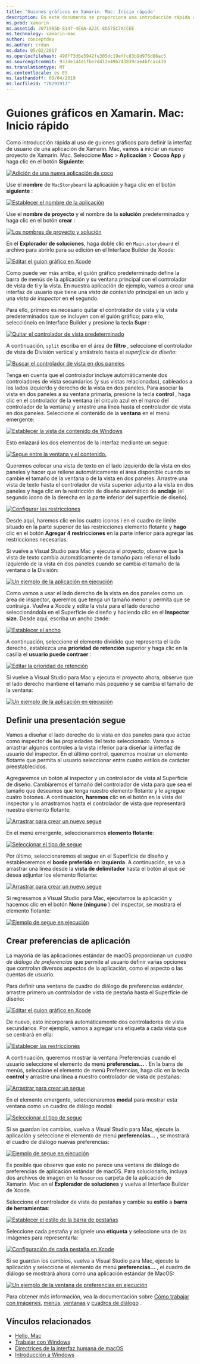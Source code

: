 ```yaml
---
title: 'Guiones gráficos en Xamarin. Mac: Inicio rápido'
description: En este documento se proporciona una introducción rápida a la creación de interfaces de usuario de macOS con guiones gráficos en Xamarin. Mac. Describe cómo crear un segue y crear una ventana de preferencias.
ms.prod: xamarin
ms.assetid: 20719B5D-8147-4E8A-A23C-8D575C7ACCEE
ms.technology: xamarin-mac
author: conceptdev
ms.author: crdun
ms.date: 05/02/2017
ms.openlocfilehash: 498f73d6e5942fe305dc19effc83b9d976d86ac5
ms.sourcegitcommit: 933de144d1fbe7d412e49b743839cae4bfcac439
ms.translationtype: MT
ms.contentlocale: es-ES
ms.lasthandoff: 09/04/2019
ms.locfileid: "70291917"
---
```

# <a name="storyboards-in-xamarinmac-quick-start"></a>Guiones gráficos en Xamarin. Mac: Inicio rápido

Como introducción rápida al uso de guiones gráficos para definir la interfaz de usuario de una aplicación de Xamarin. Mac, vamos a iniciar un nuevo proyecto de Xamarin. Mac. Seleccione **Mac** > **Aplicación** > **Cocoa App** y haga clic en el botón **Siguiente**:

[![](quickstart-images/qs01.png "Adición de una nueva aplicación de coco")](quickstart-images/qs01.png#lightbox)

Use el **nombre** de `MacStoryboard` la aplicación y haga clic en el botón **siguiente** :

[![](quickstart-images/qs02.png "Establecer el nombre de la aplicación")](quickstart-images/qs02.png#lightbox)

Use el **nombre de proyecto** y el nombre de la **solución** predeterminados y haga clic en el botón **crear** :

[![](quickstart-images/qs03.png "Los nombres de proyecto y solución")](quickstart-images/qs03.png#lightbox)

En el **Explorador de soluciones**, haga doble clic en `Main.storyboard` el archivo para abrirlo para su edición en el Interface Builder de Xcode:

[![](quickstart-images/qs04.png "Editar el guion gráfico en Xcode")](quickstart-images/qs04.png#lightbox)

Como puede ver más arriba, el guión gráfico predeterminado define la barra de menús de la aplicación y su ventana principal con el controlador de vista de ti y la vista. En nuestra aplicación de ejemplo, vamos a crear una interfaz de usuario que tiene una _vista de contenido_ principal en un lado y una _vista de inspector_ en el segundo.

Para ello, primero es necesario quitar el controlador de vista y la vista predeterminados que se incluyen con el guión gráfico; para ello, selecciónelo en Interface Builder y presione la tecla **Supr** :

[![](quickstart-images/qs05.png "Quitar el controlador de vista predeterminado")](quickstart-images/qs05.png#lightbox)

A continuación, `split` escriba en el área de **filtro** , seleccione el controlador de vista de División vertical y arrástrelo hasta el _superficie de diseño_:

[![](quickstart-images/qs06.png "Buscar el controlador de vista en dos paneles")](quickstart-images/qs06.png#lightbox)

Tenga en cuenta que el controlador incluye automáticamente dos controladores de vista secundarios (y sus vistas relacionadas), cableados a los lados izquierdo y derecho de la vista en dos paneles. Para asociar la vista en dos paneles a su ventana primaria, presione la tecla **control** , haga clic en el controlador de la ventana (el círculo azul en el marco del controlador de la ventana) y arrastre una línea hasta el controlador de vista en dos paneles. Seleccione el contenido de la **ventana** en el menú emergente:

[![](quickstart-images/qs07.png "Establecer la vista de contenido de Windows")](quickstart-images/qs07.png#lightbox)

Esto enlazará los dos elementos de la interfaz mediante un segue:

[![](quickstart-images/qs08.png "Segue entre la ventana y el contenido.")](quickstart-images/qs08.png#lightbox)

Queremos colocar una vista de texto en el lado izquierdo de la vista en dos paneles y hacer que rellene automáticamente el área disponible cuando se cambie el tamaño de la ventana o de la vista en dos paneles. Arrastre una vista de texto hasta el controlador de vista superior adjunto a la vista en dos paneles y haga clic en la restricción de diseño automático de **anclaje** (el segundo icono de la derecha en la parte inferior del superficie de diseño).

[![](quickstart-images/qs09.png "Configurar las restricciones")](quickstart-images/qs09.png#lightbox)

Desde aquí, haremos clic en los cuatro iconos i en el cuadro de límite situado en la parte superior de las restricciones elemento flotante y **hago** clic en el botón **Agregar 4 restricciones** en la parte inferior para agregar las restricciones necesarias.

Si vuelve a Visual Studio para Mac y ejecuta el proyecto, observe que la vista de texto cambia automáticamente de tamaño para rellenar el lado izquierdo de la vista en dos paneles cuando se cambia el tamaño de la ventana o la División:

[![](quickstart-images/qs10.png "Un ejemplo de la aplicación en ejecución")](quickstart-images/qs10.png#lightbox)

Como vamos a usar el lado derecho de la vista en dos paneles como un área de inspector, queremos que tenga un tamaño menor y permita que se contraiga. Vuelva a Xcode y edite la vista para el lado derecho seleccionándola en el Superficie de diseño y haciendo clic en el **Inspector size**. Desde aquí, escriba un ancho `250`de:

[![](quickstart-images/qs11.png "Establecer el ancho")](quickstart-images/qs11.png#lightbox)

A continuación, seleccione el elemento dividido que representa el lado derecho, establezca una **prioridad de retención** superior y haga clic en la casilla el **usuario puede contraer** :

[![](quickstart-images/qs12.png "Editar la prioridad de retención")](quickstart-images/qs12.png#lightbox)

Si vuelve a Visual Studio para Mac y ejecuta el proyecto ahora, observe que el lado derecho mantiene el tamaño más pequeño y se cambia el tamaño de la ventana:

[![](quickstart-images/qs13.png "Un ejemplo de la aplicación en ejecución")](quickstart-images/qs13.png#lightbox)

<a name="Defining-a-Presentation-Segue" />

## <a name="defining-a-presentation-segue"></a>Definir una presentación segue

Vamos a diseñar el lado derecho de la vista en dos paneles para que actúe como inspector de las propiedades del texto seleccionado. Vamos a arrastrar algunos controles a la vista inferior para diseñar la interfaz de usuario del inspector. En el último control, queremos mostrar un elemento flotante que permita al usuario seleccionar entre cuatro estilos de carácter preestablecidos.

Agregaremos un botón al inspector y un controlador de vista al Superficie de diseño. Cambiaremos el tamaño del controlador de vista para que sea el tamaño que deseamos que tenga nuestro elemento flotante y le agregue cuatro botones. A continuación, **haremos** clic en el botón en la vista del inspector y lo arrastramos hasta el controlador de vista que representará nuestra elemento flotante:

[![](quickstart-images/qs14.png "Arrastrar para crear un nuevo segue")](quickstart-images/qs14.png#lightbox)

En el menú emergente, seleccionaremos **elemento flotante**: 

[![](quickstart-images/qs15.png "Seleccionar el tipo de segue")](quickstart-images/qs15.png#lightbox)

Por último, seleccionaremos el segue en el Superficie de diseño y estableceremos el **borde preferido** en **izquierda**. A continuación, se va a arrastrar una línea desde la **vista de delimitador** hasta el botón al que se desea adjuntar los elemento flotante:

[![](quickstart-images/qs16.png "Arrastrar para crear un nuevo segue")](quickstart-images/qs16.png#lightbox)

Si regresamos a Visual Studio para Mac, ejecutamos la aplicación y hacemos clic en el botón **None (ninguno** ) del inspector, se mostrará el elemento flotante:

[![](quickstart-images/qs17.png "Ejemplo de segue en ejecución")](quickstart-images/qs17.png#lightbox)

<a name="Creating-App-Preferences" />

## <a name="creating-app-preferences"></a>Crear preferencias de aplicación

La mayoría de las aplicaciones estándar de macOS proporcionan un _cuadro de diálogo de preferencias_ que permite al usuario definir varias opciones que controlan diversos aspectos de la aplicación, como el aspecto o las cuentas de usuario.

Para definir una ventana de cuadro de diálogo de preferencias estándar, arrastre primero un controlador de vista de pestaña hasta el Superficie de diseño:

[![](quickstart-images/qs18.png "Editar el guion gráfico en Xcode")](quickstart-images/qs18.png#lightbox)

De nuevo, esto incorporará automáticamente dos controladores de vista secundarios. Por ejemplo, vamos a agregar una etiqueta a cada vista que se centrará en ella:

[![](quickstart-images/qs19.png "Establecer las restricciones")](quickstart-images/qs19.png#lightbox)

A continuación, queremos mostrar la ventana Preferencias cuando el usuario seleccione el elemento de menú **preferencias...** . En la barra de menús, seleccione el elemento de menú Preferencias, haga clic en la tecla **control** y arrastre una línea a nuestro controlador de vista de pestañas:

[![](quickstart-images/qs20.png "Arrastrar para crear un segue")](quickstart-images/qs20.png#lightbox)

En el elemento emergente, seleccionaremos **modal** para mostrar esta ventana como un cuadro de diálogo modal:

[![](quickstart-images/qs21.png "Seleccionar el tipo de segue")](quickstart-images/qs21.png#lightbox)

Si se guardan los cambios, vuelva a Visual Studio para Mac, ejecute la aplicación y seleccione el elemento de menú **preferencias...** , se mostrará el cuadro de diálogo nuevas preferencias:

[![](quickstart-images/qs22.png "Ejemplo de segue en ejecución")](quickstart-images/qs22.png#lightbox)

Es posible que observe que esto no parece una ventana de diálogo de preferencias de aplicación estándar de macOS. Para solucionarlo, incluya dos archivos de imagen en la `Resources` carpeta de la aplicación de Xamarin. Mac en el **Explorador de soluciones** y vuelva al Interface Builder de Xcode.

Seleccione el controlador de vista de pestañas y cambie su **estilo** a **barra de herramientas**: 

[![](quickstart-images/qs23.png "Establecer el estilo de la barra de pestañas")](quickstart-images/qs23.png#lightbox)

Seleccione cada pestaña y asígnele una **etiqueta** y seleccione una de las imágenes para representarla:

[![](quickstart-images/qs24.png "Configuración de cada pestaña en Xcode")](quickstart-images/qs24.png#lightbox)

Si se guardan los cambios, vuelva a Visual Studio para Mac, ejecute la aplicación y seleccione el elemento de menú **preferencias...** , el cuadro de diálogo se mostrará ahora como una aplicación estándar de MacOS:

[![](quickstart-images/qs25.png "Un ejemplo de la ventana de preferencias en ejecución")](quickstart-images/qs25.png#lightbox)

Para obtener más información, vea la documentación sobre [Cómo trabajar con imágenes](~/mac/app-fundamentals/image.md), [menús](~/mac/user-interface/menu.md), [ventanas](~/mac/user-interface/window.md) y [cuadros de diálogo](~/mac/user-interface/dialog.md) .

## <a name="related-links"></a>Vínculos relacionados

- [Hello, Mac](~/mac/get-started/hello-mac.md)
- [Trabajar con Windows](~/mac/user-interface/window.md)
- [Directrices de la interfaz humana de macOS](https://developer.apple.com/design/human-interface-guidelines/macos/overview/themes/)
- [Introducción a Windows](https://developer.apple.com/library/mac/documentation/Cocoa/Conceptual/WinPanel/Introduction.html#//apple_ref/doc/uid/10000031-SW1)
